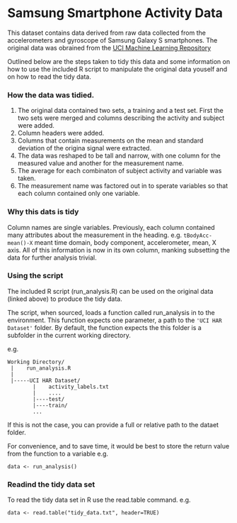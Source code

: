 # Samsung Smartphone Activity Data

This dataset contains data derived from raw data collected from the accelerometers and gyroscope of 
Samsung Galaxy S smartphones. The original data was obrained from the [UCI Machine Learning Repository](http://archive.ics.uci.edu/ml/datasets/Human+Activity+Recognition+Using+Smartphones)

Outlined below are the steps taken to tidy this data and some information on how to use the included R script to manipulate the original data youself and on how to read the tidy data.

### How the data was tidied.

1. The original data contained two sets, a training and a test set. First the two sets were merged and columns describing the activity and subject were added.
2. Column headers were added.
3. Columns that contain measurements on the mean and standard deviation of the origina signal were extracted.
4. The data was reshaped to be tall and narrow, with one column for the measured value and another for the measurement name.
5. The average for each combinaton of subject activity and variable was taken.
6. The measurement name was factored out in to sperate variables so that each column contained only one variable.

### Why this dats is tidy

Column names are single variables. Previously, each column contained many attributes about the measurement in the heading. e.g. ```tBodyAcc-mean()-X``` meant time domain, body component, accelerometer, mean, X axis. All of this information is now in its own column, manking subsetting the data for further analysis trivial.

### Using the script

The included R script (run_analysis.R) can be used on the original data (linked above) to produce the tidy data.

The script, when sourced, loads a function called run_analysis in to the environment. This function expects one parameter, a path to the ```'UCI HAR Dataset'``` folder. By default, the function expects the this folder is a subfolder in the current working directory. 

e.g.
```
Working Directory/
 |    run_analysis.R
 | 
 |-----UCI HAR Dataset/
        |    activity_labels.txt
        |    ....
        |----test/
        |----train/
        ...
```

If this is not the case, you can provide a full or relative path to the dataet folder.

For convenience, and to save time, it would be best to store  the return value from the function to a variable e.g.

```
data <- run_analysis()
```

### Readind the tidy data set

To read the tidy data set in R use the read.table command. e.g.

``` 
data <- read.table("tidy_data.txt", header=TRUE)
```